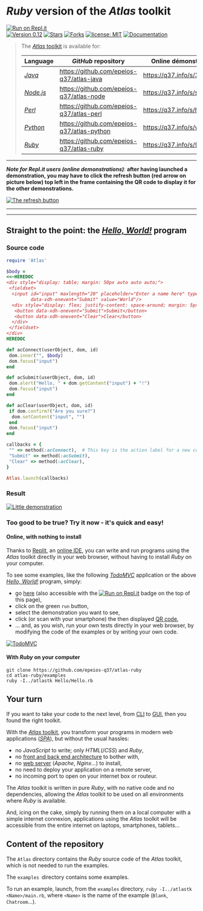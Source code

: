 # *Ruby* version of the *Atlas* toolkit

[![Run on Repl.it](https://repl.it/badge/github/epeios-q37/atlas-ruby)](https://q37.info/s/9thdtmjg)  
[![Version 0.12](https://img.shields.io/static/v1.svg?&color=90b4ed&label=Version&message=0.12&style=for-the-badge)](http://github.com/epeios-q37/atlas-ruby/)
[![Stars](https://img.shields.io/github/stars/epeios-q37/atlas-ruby.svg?style=for-the-badge)](https://github.com/epeios-q37/atlas-ruby/stargazers)
[![Forks](https://img.shields.io/github/forks/epeios-q37/atlas-ruby.svg?style=for-the-badge)](https://github.com/epeios-q37/atlas-ruby/network/members)
[![license: MIT](https://img.shields.io/github/license/epeios-q37/atlas-ruby?color=yellow&style=for-the-badge)](https://github.com/epeios-q37/atlas-ruby/blob/master/LICENSE)
[![Documentation](https://img.shields.io/static/v1?label=documentation&message=atlastk.org&color=ff69b4&style=for-the-badge)](https://atlastk.org)



> The [*Atlas* toolkit](https://atlastk.org) is available for:
> 
> | Language | *GitHub* repository| Online démonstrations | Stars 
> |-|-|-|-|
> | [*Java*](https://q37.info/s/qtnkp9w4) |<https://github.com/epeios-q37/atlas-java> | <https://q37.info/s/3vwk3h3n> | [![Stars](https://img.shields.io/github/stars/epeios-q37/atlas-java.svg?style=social)](https://github.com/epeios-q37/atlas-java/stargazers) |
> | [*Node.js*](https://q37.info/s/3d7hr733) | <https://github.com/epeios-q37/atlas-node> | <https://q37.info/s/st7gccd4> | [![Stars](https://img.shields.io/github/stars/epeios-q37/atlas-node.svg?style=social)](https://github.com/epeios-q37/atlas-node/stargazers) |
> | [*Perl*](https://q37.info/s/4nvmwjgg) |<https://github.com/epeios-q37/atlas-perl> | <https://q37.info/s/h3h34zgq> | [![Stars](https://img.shields.io/github/stars/epeios-q37/atlas-perl.svg?style=social)](https://github.com/epeios-q37/atlas-perl/stargazers) |
> | [*Python*](https://q37.info/s/pd7j9k4r) | <https://github.com/epeios-q37/atlas-python> | <https://q37.info/s/vwpsw73v> | [![Stars](https://img.shields.io/github/stars/epeios-q37/atlas-python.svg?style=social)](https://github.com/epeios-q37/atlas-python/stargazers) |
> | [*Ruby*](https://q37.info/s/gkfj3zpz) | <https://github.com/epeios-q37/atlas-ruby> | <https://q37.info/s/9thdtmjg> | [![Stars](https://img.shields.io/github/stars/epeios-q37/atlas-ruby.svg?style=social)](https://github.com/epeios-q37/atlas-ruby/stargazers) |

---

***Note for Repl.it users (online demonstrations)***: **after having launched a demonstration, you may have to click the refresh button (red arrow on picture below) top left in the frame containing the QR code to display it for the other demonstrations.**

[![The refresh button](https://q37.info/s/vsc3c7gc.png "The button to click to display the QR code")](http://q37.info/s/zbgfjtp9)

---



---

## Straight to the point: the [*Hello, World!*](https://en.wikipedia.org/wiki/%22Hello,_World!%22_program) program

### Source code

```ruby
require 'Atlas'

$body =
<<~HEREDOC
<div style="display: table; margin: 50px auto auto auto;">
 <fieldset>
  <input id="input" maxlength="20" placeholder="Enter a name here" type="text"
         data-xdh-onevent="Submit" value="World"/>
  <div style="display: flex; justify-content: space-around; margin: 5px auto auto auto;">
   <button data-xdh-onevent="Submit">Submit</button>
   <button data-xdh-onevent="Clear">Clear</button>
  </div>
 </fieldset>
</div>
HEREDOC

def acConnect(userObject, dom, id)
 dom.inner("", $body)
 dom.focus("input")
end

def acSubmit(userObject, dom, id)
 dom.alert("Hello, " + dom.getContent("input") + "!")
 dom.focus("input")
end

def acClear(userObject, dom, id)
 if dom.confirm?("Are you sure?")
  dom.setContent("input", "")
 end
 dom.focus("input")
end

callbacks = {
 "" => method(:acConnect),  # This key is the action label for a new connection.
 "Submit" => method(:acSubmit),
 "Clear" => method(:acClear),
}

Atlas.launch(callbacks)
```

### Result

[![Little demonstration](https://q37.info/download/assets/Hello.gif "A basic example")](https://q37.info/s/9thdtmjg)

### Too good to be true? Try it now - it's quick and easy!

#### Online, with nothing to install

Thanks to [Replit](https://q37.info/s/mxmgq3qm), an [online IDE](https://q37.info/s/zzkzbdw7), you can write and run programs using the *Atlas* toolkit directly in your web browser, without having to install *Ruby* on your computer.

To see some examples, like the following [*TodoMVC*](http://todomvc.com/) application or the above [*Hello, World!*](https://en.wikipedia.org/wiki/%22Hello,_World!%22_program) program, simply:
- go [here](https://q37.info/s/9thdtmjg) (also accessible with the [![Run on Repl.it](https://repl.it/badge/github/epeios-q37/atlas-ruby)](https://q37.info/s/9thdtmjg) badge on the top of this page),
-  click on the green `run` button,
-  select the demonstration you want to see,
-  click (or scan with your smartphone) the then displayed [QR code](https://q37.info/s/3pktvrj7),
- … and, as you wish, run your own tests directly in your web browser, by modifying the code of the examples or by writing your own code.

[![TodoMVC](https://q37.info/download/TodoMVC.gif "The TodoMVC application made with the Atlas toolkit")](https://q37.info/s/9thdtmjg)

#### With *Ruby* on your computer

```
git clone https://github.com/epeios-q37/atlas-ruby
cd atlas-ruby/examples
ruby -I../atlastk Hello/Hello.rb
```

## Your turn

If you want to take your code to the next level, from [CLI](https://q37.info/s/cnh9nrw9) to [GUI](https://q37.info/s/hw9n3pjs), then you found the right toolkit.

With the [*Atlas* toolkit](http://atlastk.org/), you transform your programs in modern web applications ([*SPA*](https://q37.info/s/7sbmxd3j)), but without the usual hassles:
- no *JavaScript* to write; only *HTML*(/*CSS*) and *Ruby*,
- no [front and back end architecture](https://q37.info/s/px7hhztd) to bother with,
- no [web server](https://q37.info/s/n3hpwsht) (*Apache*, *Nginx*…) to install,
- no need to deploy your application on a remote server,
- no incoming port to open on your internet box or routeur.

The *Atlas* toolkit is written in pure *Ruby*, with no native code and no dependencies, allowing the *Atlas* toolkit to be used on all environments where *Ruby* is available. 

And, icing on the cake, simply by running them on a local computer with a simple internet connexion, applications using the *Atlas* toolkit will be accessible from the entire internet on laptops, smartphones, tablets…

## Content of the repository

The `Atlas` directory contains the *Ruby* source code of the *Atlas* toolkit, which is not needed to run the examples.

The `examples `directory contains some examples.

To run an example, launch, from the `examples` directory, `ruby -I../atlastk <Name>/main.rb`, where `<Name>` is the name of the example (`Blank`, `Chatroom`…).